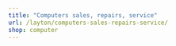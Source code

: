 ```yaml
---
title: "Computers sales, repairs, service"
url: /layton/computers-sales-repairs-service/
shop: computer
---
```

